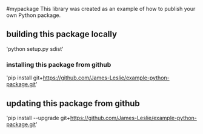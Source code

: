 #mypackage
This library was created as an example of how to publish your own Python package.

## building this package locally
'python setup.py sdist'

### installing this package from github
'pip install git+https://github.com/James-Leslie/example-python-package.git'

## updating this package from github
'pip install --upgrade git+https://github.com/James-Leslie/example-python-package.git'
